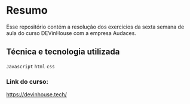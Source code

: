 # Resumo

Esse repositório contém a resolução dos exercicios da sexta semana de aula do curso DEVinHouse com a empresa Audaces.

## Técnica e tecnologia utilizada

`Javascript`
`html`
`css`

### Link do curso:

https://devinhouse.tech/
